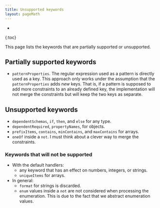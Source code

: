 ```yaml
---
title: Unsupported keywords
layout: pageMath
---
```


* 
{:toc}

This page lists the keywords that are partially supported or unsupported.

## Partially supported keywords
  * `patternProperties`.
    The regular expression used as a pattern is directly used as a key.
    This approach only works under the assumption that the `patternProperties` adds *new* keys.
    That is, if a pattern is supposed to add more constraints to an already defined key, the implementation will not merge the constraints but will keep the two keys as separate.

## Unsupported keywords
  * `dependentSchemas`, `if`, `then`, and `else` for any type.
  * `dependentRequired`, `propertyNames`, for objects.
  * `prefixItems`, `contains`, `minContains`, and `maxContains` for arrays.
  * `oneOf` inside a `not`. I must think about a clever way to merge the constraints.

### Keywords that will not be supported
  * With the default handlers:
    * any keyword that has an effect on numbers, integers, or strings.
    * `uniqueItems` for arrays.
  * In general:
    * `format` for strings is discarded.
    * `enum` values inside a `not` are not considered when processing the enumeration. This is due to the fact that we abstract enumeration values.